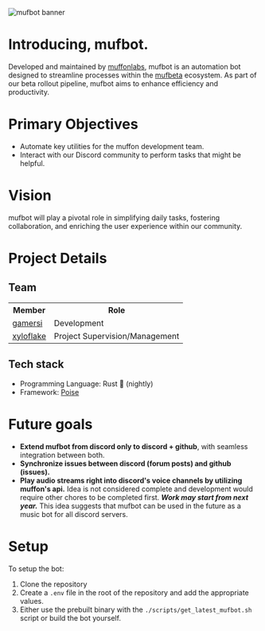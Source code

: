 ![mufbot banner](https://github.com/user-attachments/assets/7eca9013-276b-4d9b-b608-a976be8dce56)

# Introducing, mufbot.

Developed and maintained by [muffonlabs](https://github.com/muffonlabs), mufbot is an automation bot designed to streamline processes within the [mufbeta](https://github.com/muffonlabs/mufbeta) ecosystem. As part of our beta rollout pipeline, mufbot aims to enhance efficiency and productivity.

# Primary Objectives
- Automate key utilities for the muffon development team.
- Interact with our Discord community to perform tasks that might be helpful.

# Vision
mufbot will play a pivotal role in simplifying daily tasks, fostering collaboration, and enriching the user experience within our community.

# Project Details

## Team
<table>
  <tr>
    <th>Member</th>
    <th>Role</th>
  </tr>
  <tr>
    <td>
      <a href="https://github.com/gamersi">
        gamersi
      </a>
    </td>
    <td>Development</td>
  </tr>
  <tr>
    <td>
      <a href="https://github.com/xyloflake">
        xyloflake
      </a>
    </td>
    <td>Project Supervision/Management</td>
  </tr>
</table>

## Tech stack
- Programming Language: Rust 🦀 (nightly)
- Framework: [Poise](https://github.com/serenity-rs/poise)

# Future goals

- **Extend mufbot from discord only to discord + github**, with seamless integration between both.
- **Synchronize issues between discord (forum posts) and github (issues).**
- **Play audio streams right into discord's voice channels by utilizing muffon's api.** Idea is not considered complete and development would require other chores to be completed first. ***Work may start from next year.*** This idea suggests that mufbot can be used in the future as a music bot for all discord servers.

# Setup
To setup the bot:
1. Clone the repository
2. Create a `.env` file in the root of the repository and add the appropriate values.
3. Either use the prebuilt binary with the `./scripts/get_latest_mufbot.sh` script or build the bot yourself.
